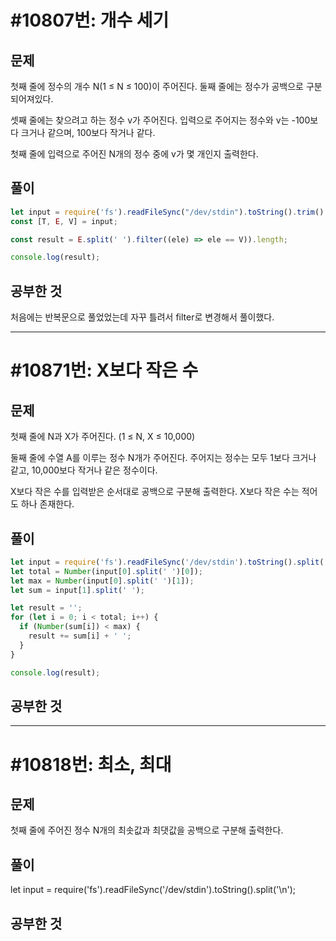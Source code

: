 # #10807번: 개수 세기

## 문제
첫째 줄에 정수의 개수 N(1 ≤ N ≤ 100)이 주어진다. 둘째 줄에는 정수가 공백으로 구분되어져있다. 

셋째 줄에는 찾으려고 하는 정수 v가 주어진다. 입력으로 주어지는 정수와 v는 -100보다 크거나 같으며, 100보다 작거나 같다.

첫째 줄에 입력으로 주어진 N개의 정수 중에 v가 몇 개인지 출력한다.

## 풀이
```javascript
let input = require('fs').readFileSync("/dev/stdin").toString().trim().split('\n');
const [T, E, V] = input;

const result = E.split(' ').filter((ele) => ele == V)).length;

console.log(result);
```

## 공부한 것
처음에는 반복문으로 풀었었는데 자꾸 틀려서 filter로 변경해서 풀이했다.

***
# #10871번: X보다 작은 수

## 문제

첫째 줄에 N과 X가 주어진다. (1 ≤ N, X ≤ 10,000)

둘째 줄에 수열 A를 이루는 정수 N개가 주어진다. 주어지는 정수는 모두 1보다 크거나 같고, 10,000보다 작거나 같은 정수이다.

X보다 작은 수를 입력받은 순서대로 공백으로 구분해 출력한다. X보다 작은 수는 적어도 하나 존재한다.

## 풀이

```javascript
let input = require('fs').readFileSync('/dev/stdin').toString().split('\n');
let total = Number(input[0].split(' ')[0]);
let max = Number(input[0].split(' ')[1]);
let sum = input[1].split(' ');

let result = '';
for (let i = 0; i < total; i++) {
  if (Number(sum[i]) < max) {
    result += sum[i] + ' ';
  }
}

console.log(result);
```



## 공부한 것

***

# #10818번: 최소, 최대

## 문제

첫째 줄에 주어진 정수 N개의 최솟값과 최댓값을 공백으로 구분해 출력한다.


## 풀이

let input = require('fs').readFileSync('/dev/stdin').toString().split('\n');




## 공부한 것

